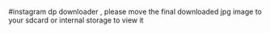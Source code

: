 #instagram dp downloader , please move the final downloaded jpg image to your sdcard or internal storage to view it
